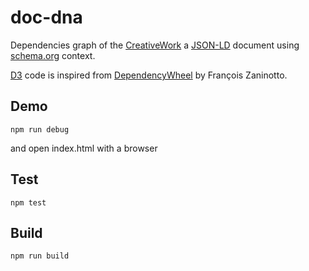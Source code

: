 doc-dna
=======

Dependencies graph of the
[CreativeWork](http://schema.org/CreativeWork) a
[JSON-LD](http://json-ld.org) document using
[schema.org](http://schema.org) context.

[D3](http://d3js.org/) code is inspired from
[DependencyWheel](https://github.com/fzaninotto/DependencyWheel) by
François Zaninotto.


## Demo

    npm run debug

and open index.html with a browser

## Test

    npm test

## Build

    npm run build
